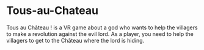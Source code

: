# Tous-au-Chateau
Tous au Château ! is a VR game about a god who wants to help the villagers to make a revolution against the evil lord. As a player, you need to help the villagers to get to the Château where the lord is hiding.

